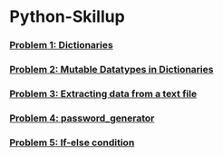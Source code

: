 # Python-Skillup

### [Problem 1: Dictionaries](https://github.com/ChirantanSoni28/Python-Skillup/tree/master/Problem%201)
### [Problem 2: Mutable Datatypes in Dictionaries](https://github.com/ChirantanSoni28/Python-Skillup/tree/master/Problem%202)
### [Problem 3: Extracting data from a text file](https://github.com/ChirantanSoni28/Python-Skillup/tree/master/Problem%203)
### [Problem 4: password_generator](https://github.com/ChirantanSoni28/Python-Skillup/tree/master/Problem%204)
### [Problem 5: If-else condition](https://github.com/ChirantanSoni28/Python-Skillup/tree/master/problem%205)
